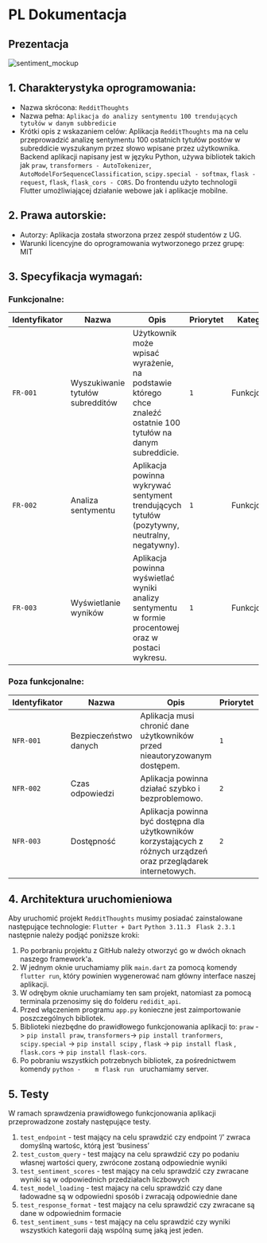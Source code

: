 # PL Dokumentacja 

## Prezentacja

![sentiment_mockup](https://user-images.githubusercontent.com/90191027/231772360-91537aff-3df4-463b-8d78-877852df7371.png)


## 1. Charakterystyka oprogramowania:
- Nazwa skrócona: `RedditThoughts`
- Nazwa pełna: `Aplikacja do analizy sentymentu 100 trendujących tytułów w danym subbredicie`
- Krótki opis z wskazaniem celów: 
   Aplikacja `RedditThoughts` ma na celu przeprowadzić analizę sentymentu 100 ostatnich tytułów postów w subreddicie wyszukanym przez słowo wpisane przez użytkownika. Backend aplikacji napisany jest w języku Python, używa bibliotek takich jak `praw`, `transformers - AutoTokenizer`, `AutoModelForSequenceClassification`, `scipy.special - softmax`, `flask - request`, `flask`, `flask_cors - CORS`. Do frontendu użyto technologii Flutter umożliwiającej działanie webowe jak i aplikacje mobilne.

## 2. Prawa autorskie:
- Autorzy: Aplikacja została stworzona przez zespół studentów z UG.
- Warunki licencyjne do oprogramowania wytworzonego przez grupę: MIT

## 3. Specyfikacja wymagań:
### Funkcjonalne:
| Identyfikator | Nazwa | Opis | Priorytet | Kategoria |
| --- | --- | --- | --- | --- |
| `FR-001` | Wyszukiwanie tytułów subredditów | Użytkownik może wpisać wyrażenie, na podstawie którego chce znaleźć ostatnie 100 tytułów na danym subreddicie. | `1` | Funkcjonalne |
| `FR-002` | Analiza sentymentu | Aplikacja powinna wykrywać sentyment trendujących tytułów (pozytywny, neutralny, negatywny). | `1` | Funkcjonalne |
| `FR-003` | Wyświetlanie wyników | Aplikacja powinna wyświetlać wyniki analizy sentymentu w formie procentowej oraz w postaci wykresu. | `1` | Funkcjonalne |

### Poza funkcjonalne:
| Identyfikator | Nazwa | Opis | Priorytet | Kategoria |
| --- | --- | --- | --- | --- |
| `NFR-001` | Bezpieczeństwo danych | Aplikacja musi chronić dane użytkowników przed nieautoryzowanym dostępem. | `1` | Poza funkcjonalne |
| `NFR-002` | Czas odpowiedzi | Aplikacja powinna działać szybko i bezproblemowo. | `2` | Poza funkcjonalne |
| `NFR-003` | Dostępność | Aplikacja powinna być dostępna dla użytkowników korzystających z różnych urządzeń oraz przeglądarek internetowych. | `2` | Poza funkcjonalne |
## 4. Architektura uruchomieniowa
Aby uruchomić projekt `RedditThoughts` musimy posiadać zainstalowane następujące technologie: `Flutter + Dart` `Python 3.11.3 ` `Flask 2.3.1` następnie należy podjąć poniższe kroki:
   1. Po porbraniu projektu z GitHub należy otworzyć go w dwóch oknach naszego framework'a.
   2. W jednym oknie uruchamiamy plik `main.dart` za pomocą komendy `flutter run`, który powinien wygenerować nam główny interface naszej aplikacji.
   3. W odrębym oknie uruchamiamy ten sam projekt, natomiast za pomocą terminala przenosimy się do folderu `redidit_api`. 
   4. Przed włączeniem programu `app.py` konieczne jest zaimportowanie poszczególnych bibliotek.
   5. Biblioteki niezbędne do prawidłowego funkcjonowania aplikacji to: `praw` -> `pip install praw`, `transformers`-> `pip install tranformers`, `scipy.special` -> `pip install scipy` , `flask` -> `pip install flask` , `flask.cors` -> `pip install flask-cors`.
   6. Po pobraniu wszystkich potrzebnych bibliotek, za pośrednictwem komendy `python -    m flask run ` uruchamiamy server.
## 5. Testy
W ramach sprawdzenia prawidłowego funkcjonowania aplikacji przeprowadzone zostały następujące testy.

1. `test_endpoint` - test mający na celu sprawdzić czy endpoint ‘/’ zwraca domyślną wartośc, którą jest ‘business’
2. `test_custom_query` - test mający na celu sprawdzić czy po podaniu własnej wartości query, zwrócone zostaną odpowiednie wyniki 
3. `test_sentiment_scores` - test mający na celu sprawdzić czy zwracane wyniki są w odpowiednich przedziałach liczbowych
4. `test_model_loading` - test majacy na celu sprawdzić czy dane ładowadne są w odpowiedni sposób i zwracają odpowiednie dane
5. `test_response_format` - test mający na celu sprawdzić czy zwracane są dane w odpowiednim formacie
6. `test_sentiment_sums` - test mający na celu sprawdzić czy wyniki wszystkich kategorii dają wspólną sumę jaką jest jeden.
